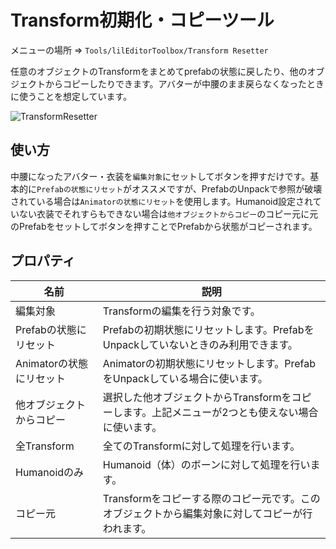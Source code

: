 ﻿# Transform初期化・コピーツール

メニューの場所 => `Tools/lilEditorToolbox/Transform Resetter`

任意のオブジェクトのTransformをまとめてprefabの状態に戻したり、他のオブジェクトからコピーしたりできます。アバターが中腰のまま戻らなくなったときに使うことを想定しています。

![TransformResetter](/images/ja_JP/EditorWindow/TransformResetter.png "TransformResetter")
## 使い方

中腰になったアバター・衣装を`編集対象`にセットしてボタンを押すだけです。基本的に`Prefabの状態にリセット`がオススメですが、PrefabのUnpackで参照が破壊されている場合は`Animatorの状態にリセット`を使用します。Humanoid設定されていない衣装でそれすらもできない場合は`他オブジェクトからコピー`のコピー元に元のPrefabをセットしてボタンを押すことでPrefabから状態がコピーされます。

## プロパティ

|名前|説明|
|-|-|
|編集対象|Transformの編集を行う対象です。|
|Prefabの状態にリセット|Prefabの初期状態にリセットします。PrefabをUnpackしていないときのみ利用できます。|
|Animatorの状態にリセット|Animatorの初期状態にリセットします。PrefabをUnpackしている場合に使います。|
|他オブジェクトからコピー|選択した他オブジェクトからTransformをコピーします。上記メニューが2つとも使えない場合に使います。|
|全Transform|全てのTransformに対して処理を行います。|
|Humanoidのみ|Humanoid（体）のボーンに対して処理を行います。|
|コピー元|Transformをコピーする際のコピー元です。このオブジェクトから編集対象に対してコピーが行われます。|

